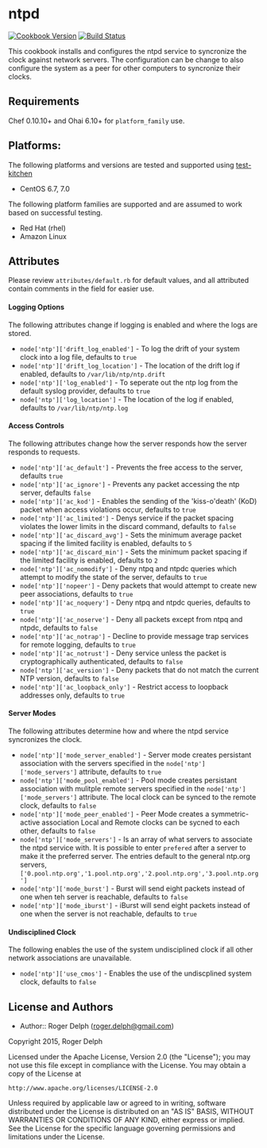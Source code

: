ntpd
====
[![Cookbook Version](https://img.shields.io/cookbook/v/ntpd.svg)](https://supermarket.chef.io/cookbooks/ntpd)
[![Build Status](https://travis-ci.org/rogerdelph/cookbook-ntpd.svg?branch=master)](https://travis-ci.org/rogerdelph/cookbook-ntpd)

This cookbook installs and configures the ntpd service to syncronize the clock against network servers.  The configuration can be change to also configure the system as a peer for other computers to syncronize their clocks. 

Requirements
------------

Chef 0.10.10+ and Ohai 6.10+ for `platform_family` use.

## Platforms:

The following platforms and versions are tested and supported using [test-kitchen](http://kitchen.ci/)

* CentOS 6.7, 7.0

The following platform families are supported and are assumed to work based on successful testing.

* Red Hat (rhel)
* Amazon Linux


Attributes
----------
Please review `attributes/default.rb` for default values, and all attributed contain comments in the field for easier use. 

#### Logging Options
The following attributes change if logging is enabled and where the logs are stored.

* `node['ntp']['drift_log_enabled']` - To log the drift of your system clock into a log file, defaults to `true`
* `node['ntp']['drift_log_location']` - The location of the drift log if enabled, defaults to `/var/lib/ntp/ntp.drift`
* `node['ntp']['log_enabled']` - To seperate out the ntp log from the default syslog provider, defaults to `true`
* `node['ntp']['log_location']` - The location of the log if enabled, defaults to `/var/lib/ntp/ntp.log`

#### Access Controls
The following attributes change how the server responds how the server responds to requests.

* `node['ntp']['ac_default']` - Prevents the free access to the server, defaults `true`
* `node['ntp']['ac_ignore']` - Prevents any packet accessing the ntp server, defaults `false`
* `node['ntp']['ac_kod']` - Enables the sending of the 'kiss-o'death' (KoD) packet when access violations occur, defaults to `true`
* `node['ntp']['ac_limited']` - Denys service if the packet spacing violates the lower limits in the discard command, defaults to `false`
* `node['ntp']['ac_discard_avg']` - Sets the minimum average packet spacing if the limited facility is enabled, defaults to `5`
* `node['ntp']['ac_discard_min']` - Sets the minimum packet spacing if the limited facility is enabled, defaults to `2`
* `node['ntp']['ac_nomodify']` - Deny ntpq and ntpdc queries which attempt to modify the state of the server, defaults to `true`
* `node['ntp']['nopeer']` - Deny packets that would attempt to create new peer associations, defaults to `true`
* `node['ntp']['ac_noquery']` - Deny ntpq and ntpdc queries, defaults to `true`
* `node['ntp']['ac_noserve']` - Deny all packets except from ntpq and ntpdc, defaults to `false`
* `node['ntp']['ac_notrap']` - Decline to provide message trap services for remote logging, defaults to `true`
* `node['ntp']['ac_notrust']` - Deny service unless the packet is cryptographically authenticated, defaults to `false`
* `node['ntp']['ac_version']` - Deny packets that do not match the current NTP version, defaults to `false`
* `node['ntp']['ac_loopback_only']` - Restrict access to loopback addresses only, defaults to `true`

#### Server Modes
The following attributes determine how and where the ntpd service syncronizes the clock.

* `node['ntp']['mode_server_enabled']` - Server mode creates persistant association with the servers specified in the `node['ntp']['mode_servers']` attribute, defaults to `true`
* `node['ntp']['mode_pool_enabled']` - Pool mode creates persistant association with mulitple remote servers specified in the `node['ntp']['mode_servers']` attribute.  The local clock can be synced to the remote clock, defaults to `false`
* `node['ntp']['mode_peer_enabled']` - Peer Mode creates a symmetric-active association Local and Remote clocks can be sycned to each other, defaults to `false`
* `node['ntp']['mode_servers']` - Is an array of what servers to associate the ntpd service with. It is possible to enter `prefered` after a server to make it the preferred server.  The entries default to the general ntp.org servers, `['0.pool.ntp.org','1.pool.ntp.org','2.pool.ntp.org','3.pool.ntp.org']`
* `node['ntp']['mode_burst']` - Burst will send eight packets instead of one when teh server is reachable, defaults to `false`
* `node['ntp']['mode_iburst']` - iBurst will send eight packets instead of one when the server is not reachable, defaults to `true`

#### Undisciplined Clock
The following enables the use of the system undisciplined clock if all other network associations are unavailable.

* `node['ntp']['use_cmos']` - Enables the use of the undiscplined system clock, defaults to `false`


License and Authors
-------------------
* Author:: Roger Delph (<roger.delph@gmail.com>)

Copyright 2015, Roger Delph

Licensed under the Apache License, Version 2.0 (the "License");
you may not use this file except in compliance with the License.
You may obtain a copy of the License at

    http://www.apache.org/licenses/LICENSE-2.0

Unless required by applicable law or agreed to in writing, software
distributed under the License is distributed on an "AS IS" BASIS,
WITHOUT WARRANTIES OR CONDITIONS OF ANY KIND, either express or implied.
See the License for the specific language governing permissions and
limitations under the License.
